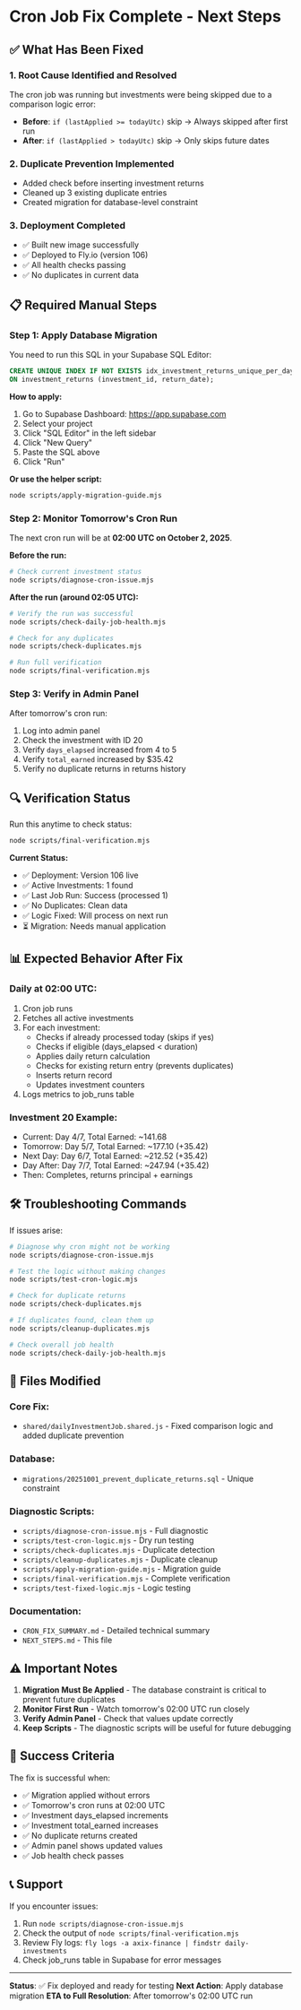 # Cron Job Fix Complete - Next Steps

## ✅ What Has Been Fixed

### 1. **Root Cause Identified and Resolved**
The cron job was running but investments were being skipped due to a comparison logic error:
- **Before**: `if (lastApplied >= todayUtc)` skip → Always skipped after first run
- **After**: `if (lastApplied > todayUtc)` skip → Only skips future dates

### 2. **Duplicate Prevention Implemented**
- Added check before inserting investment returns
- Cleaned up 3 existing duplicate entries
- Created migration for database-level constraint

### 3. **Deployment Completed**
- ✅ Built new image successfully
- ✅ Deployed to Fly.io (version 106)
- ✅ All health checks passing
- ✅ No duplicates in current data

## 📋 Required Manual Steps

### Step 1: Apply Database Migration

You need to run this SQL in your Supabase SQL Editor:

```sql
CREATE UNIQUE INDEX IF NOT EXISTS idx_investment_returns_unique_per_day 
ON investment_returns (investment_id, return_date);
```

**How to apply:**
1. Go to Supabase Dashboard: https://app.supabase.com
2. Select your project
3. Click "SQL Editor" in the left sidebar
4. Click "New Query"
5. Paste the SQL above
6. Click "Run"

**Or use the helper script:**
```bash
node scripts/apply-migration-guide.mjs
```

### Step 2: Monitor Tomorrow's Cron Run

The next cron run will be at **02:00 UTC on October 2, 2025**.

**Before the run:**
```bash
# Check current investment status
node scripts/diagnose-cron-issue.mjs
```

**After the run (around 02:05 UTC):**
```bash
# Verify the run was successful
node scripts/check-daily-job-health.mjs

# Check for any duplicates
node scripts/check-duplicates.mjs

# Run full verification
node scripts/final-verification.mjs
```

### Step 3: Verify in Admin Panel

After tomorrow's cron run:
1. Log into admin panel
2. Check the investment with ID 20
3. Verify `days_elapsed` increased from 4 to 5
4. Verify `total_earned` increased by $35.42
5. Verify no duplicate returns in returns history

## 🔍 Verification Status

Run this anytime to check status:
```bash
node scripts/final-verification.mjs
```

**Current Status:**
- ✅ Deployment: Version 106 live
- ✅ Active Investments: 1 found
- ✅ Last Job Run: Success (processed 1)
- ✅ No Duplicates: Clean data
- ✅ Logic Fixed: Will process on next run
- ⏳ Migration: Needs manual application

## 📊 Expected Behavior After Fix

### Daily at 02:00 UTC:
1. Cron job runs
2. Fetches all active investments
3. For each investment:
   - Checks if already processed today (skips if yes)
   - Checks if eligible (days_elapsed < duration)
   - Applies daily return calculation
   - Checks for existing return entry (prevents duplicates)
   - Inserts return record
   - Updates investment counters
4. Logs metrics to job_runs table

### Investment 20 Example:
- Current: Day 4/7, Total Earned: ~141.68
- Tomorrow: Day 5/7, Total Earned: ~177.10 (+35.42)
- Next Day: Day 6/7, Total Earned: ~212.52 (+35.42)
- Day After: Day 7/7, Total Earned: ~247.94 (+35.42)
- Then: Completes, returns principal + earnings

## 🛠️ Troubleshooting Commands

If issues arise:

```bash
# Diagnose why cron might not be working
node scripts/diagnose-cron-issue.mjs

# Test the logic without making changes
node scripts/test-cron-logic.mjs

# Check for duplicate returns
node scripts/check-duplicates.mjs

# If duplicates found, clean them up
node scripts/cleanup-duplicates.mjs

# Check overall job health
node scripts/check-daily-job-health.mjs
```

## 📁 Files Modified

### Core Fix:
- `shared/dailyInvestmentJob.shared.js` - Fixed comparison logic and added duplicate prevention

### Database:
- `migrations/20251001_prevent_duplicate_returns.sql` - Unique constraint

### Diagnostic Scripts:
- `scripts/diagnose-cron-issue.mjs` - Full diagnostic
- `scripts/test-cron-logic.mjs` - Dry run testing
- `scripts/check-duplicates.mjs` - Duplicate detection
- `scripts/cleanup-duplicates.mjs` - Duplicate cleanup
- `scripts/apply-migration-guide.mjs` - Migration guide
- `scripts/final-verification.mjs` - Complete verification
- `scripts/test-fixed-logic.mjs` - Logic testing

### Documentation:
- `CRON_FIX_SUMMARY.md` - Detailed technical summary
- `NEXT_STEPS.md` - This file

## ⚠️ Important Notes

1. **Migration Must Be Applied** - The database constraint is critical to prevent future duplicates
2. **Monitor First Run** - Watch tomorrow's 02:00 UTC run closely
3. **Verify Admin Panel** - Check that values update correctly
4. **Keep Scripts** - The diagnostic scripts will be useful for future debugging

## 🎯 Success Criteria

The fix is successful when:
- ✅ Migration applied without errors
- ✅ Tomorrow's cron runs at 02:00 UTC
- ✅ Investment days_elapsed increments
- ✅ Investment total_earned increases
- ✅ No duplicate returns created
- ✅ Admin panel shows updated values
- ✅ Job health check passes

## 📞 Support

If you encounter issues:
1. Run `node scripts/diagnose-cron-issue.mjs`
2. Check the output of `node scripts/final-verification.mjs`
3. Review Fly logs: `fly logs -a axix-finance | findstr daily-investments`
4. Check job_runs table in Supabase for error messages

---

**Status**: ✅ Fix deployed and ready for testing
**Next Action**: Apply database migration
**ETA to Full Resolution**: After tomorrow's 02:00 UTC run